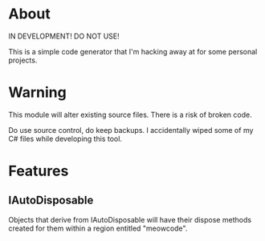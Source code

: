 # About

IN DEVELOPMENT!  DO NOT USE!

This is a simple code generator that I'm hacking away at for some personal projects.



# Warning

This module will alter existing source files.  There is a risk of broken code.

Do use source control, do keep backups.  I accidentally wiped some of my C#
files while developing this tool.


# Features
## IAutoDisposable

Objects that derive from IAutoDisposable will have their dispose methods
created for them within a region entitled "meowcode".

